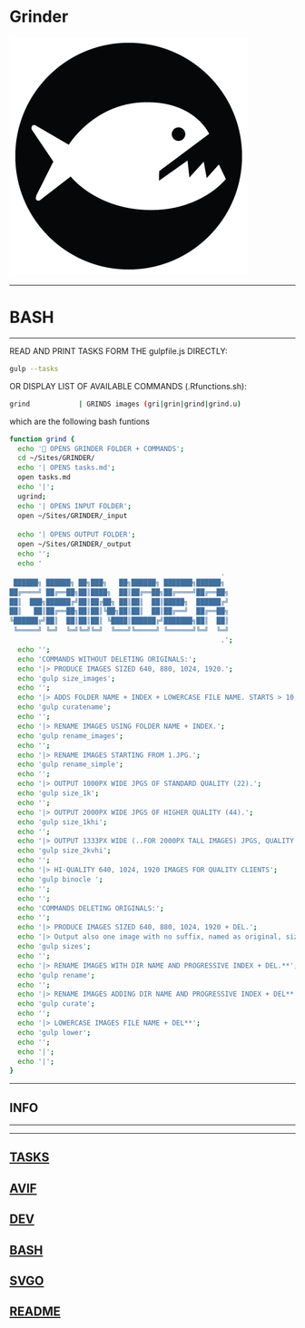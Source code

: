 # Grinder

![eat my images, you photoshop alternative!](/piranha.png)

---
# BASH
---

READ AND PRINT TASKS FORM THE gulpfile.js DIRECTLY:

```sh
gulp --tasks
```

OR  DISPLAY LIST OF AVAILABLE COMMANDS (.Rfunctions.sh):

```sh
grind            | GRINDS images (gri|grin|grind|grind.u)
```

which are the following bash funtions

```sh
function grind {
  echo '🐲 OPENS GRINDER FOLDER + COMMANDS';
  cd ~/Sites/GRINDER/
  echo '| OPENS tasks.md';
  open tasks.md
  echo '|';
  ugrind;
  echo '| OPENS INPUT FOLDER';
  open ~/Sites/GRINDER/_input

  echo '| OPENS OUTPUT FOLDER';
  open ~/Sites/GRINDER/_output
  echo '';
  echo '
                                                    .
 ██████╗ ██████╗ ██╗███╗   ██╗██████╗ ███████╗██████╗
██╔════╝ ██╔══██╗██║████╗  ██║██╔══██╗██╔════╝██╔══██╗
██║  ███╗██████╔╝██║██╔██╗ ██║██║  ██║█████╗  ██████╔╝
██║   ██║██╔══██╗██║██║╚██╗██║██║  ██║██╔══╝  ██╔══██╗
╚██████╔╝██║  ██║██║██║ ╚████║██████╔╝███████╗██║  ██║
 ╚═════╝ ╚═╝  ╚═╝╚═╝╚═╝  ╚═══╝╚═════╝ ╚══════╝╚═╝  ╚═╝
                                                    .';
  echo '';
  echo 'COMMANDS WITHOUT DELETING ORIGINALS:';
  echo '|> PRODUCE IMAGES SIZED 640, 880, 1024, 1920.';
  echo 'gulp size_images';
  echo '';
  echo '|> ADDS FOLDER NAME + INDEX + LOWERCASE FILE NAME. STARTS > 10';
  echo 'gulp curatename';
  echo '';
  echo '|> RENAME IMAGES USING FOLDER NAME + INDEX.';
  echo 'gulp rename_images';
  echo '';
  echo '|> RENAME IMAGES STARTING FROM 1.JPG.';
  echo 'gulp rename_simple';
  echo '';
  echo '|> OUTPUT 1000PX WIDE JPGS OF STANDARD QUALITY (22).';
  echo 'gulp size_1k';
  echo '';
  echo '|> OUTPUT 2000PX WIDE JPGS OF HIGHER QUALITY (44).';
  echo 'gulp size_1khi';
  echo '';
  echo '|> OUTPUT 1333PX WIDE (..FOR 2000PX TALL IMAGES) JPGS, QUALITY 44 ';
  echo 'gulp size_2kvhi';
  echo '';
  echo '|> HI-QUALITY 640, 1024, 1920 IMAGES FOR QUALITY CLIENTS';
  echo 'gulp binocle ';
  echo '';
  echo '';
  echo 'COMMANDS DELETING ORIGINALS:';
  echo '';
  echo '|> PRODUCE IMAGES SIZED 640, 880, 1024, 1920 + DEL.';
  echo '|> Output also one image with no suffix, named as original, sized 1024';
  echo 'gulp sizes';
  echo '';
  echo '|> RENAME IMAGES WITH DIR NAME AND PROGRESSIVE INDEX + DEL.**';
  echo 'gulp rename';
  echo '';
  echo '|> RENAME IMAGES ADDING DIR NAME AND PROGRESSIVE INDEX + DEL**';
  echo 'gulp curate';
  echo '';
  echo '|> LOWERCASE IMAGES FILE NAME + DEL**';
  echo 'gulp lower';
  echo '';
  echo '|';
  echo '|';
}

```



---
## INFO
---

---
[TASKS](tasks.md)
---
[AVIF](avif.md)
---
[DEV](dev.md)
---
[BASH](bash.md)
---
[SVGO](svg.md)
---
[README](readme.md)
---
